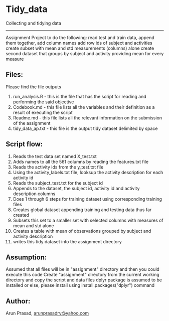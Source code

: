 # Tidy_data
Collecting and tidying data

---------------------------------------
Assignment Project to do the following:
   read test and train data, 
   append them together, 
   add column names 
   add row ids of subject and activities
   create subset with mean and std measurements (columns) alone
   create second dataset that groups by subject and activity providing mean for every measure

Files:
-------
Please find the file outputs
1. run_analysis.R - this is the file that has the script for reading and performing the said objective
2. Codebook.md - this file lists all the variables and their definition as a result of executing the script
3. Readme.md - this file lists all the relevant information on the submission of the assignment
4. tidy_data_ap.txt - this file is the output tidy dataset delimited by space


Script flow:
------------
1. Reads the test data set named X_test.txt
2. Adds names to all the 561 columns by reading the features.txt file
3. Reads the activity ids from the y_test.txt file
4. Using the activity_labels.txt file, looksup the activity description for each activity id
5. Reads the subject_test.txt for the subject id
6. Appends to the dataset, the subject id, activity id and activity description columns
7. Does 1 through 6 steps for training dataset using corresponding training files
8. Creates global dataset appending training and testing data thus far created
9. Subsets this set to a smaller set with selected columns with measures of mean and std alone
10. Creates a table with mean of observations grouped by subject and activity description
11. writes this tidy dataset into the assignment directory


Assumption:
------------
Assumed that all files will be in "assignment" directory and then you could execute this code
Create "assignment" directory from the current working directory and copy the script and data files
dplyr package is assumed to be installed or else, please install using install.packages("dplyr") command

Author:
----------
Arun Prasad, arunprasadrv@yahoo.com

